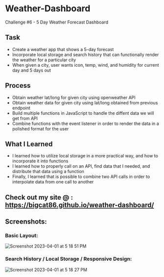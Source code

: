 # Weather-Dashboard
Challenge #6 - 5 Day Weather Forecast Dashboard

## Task
- Create a weather app that shows a 5-day forecast
- Incorporate local storage and search history that can functionally render the weather for a particular city
- When given a city, user wants icon, temp, wind, and humidity for current day and 5 days out

## Process
- Obtain weather lat/long for given city using openweather API
- Obtain weather data for given city using lat/long obtained from previous endpoint
- Build multiple functions in JavaScript to handle the diffent data we will get from API
- Combine functions with the event listener in order to render the data in a polished format for the user

## What I Learned
- I learned how to utilize local storage in a more practical way, and how to incorporate it into functions
- I learned how to properly call on an API, find data that I needed, and distribute that data using a function
- Finally, I learned that is possible to combine two API calls in order to interpolate data from one call to another

## Check out my site @ : https://bigcat86.github.io/weather-dashboard/

## Screenshots:
### Basic Layout:
![Screenshot 2023-04-01 at 5 18 51 PM](https://user-images.githubusercontent.com/122062578/229322641-6e9cf69b-6110-4ee6-99ef-1fb234e4a51e.png)

### Search History / Local Storage / Responsive Design:
![Screenshot 2023-04-01 at 5 18 27 PM](https://user-images.githubusercontent.com/122062578/229322644-6fc28735-1450-437a-8c80-78ed4ed067ed.png)
